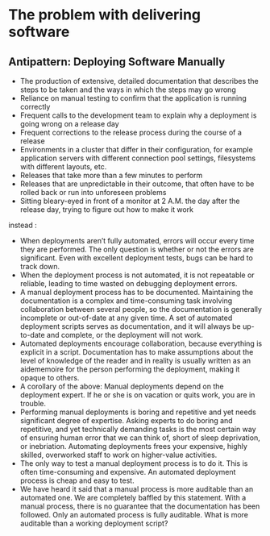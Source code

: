 # The problem with delivering software

## Antipattern: Deploying Software Manually

- The production of extensive, detailed documentation that describes the
steps to be taken and the ways in which the steps may go wrong
- Reliance on manual testing to confirm that the application is running
correctly
- Frequent calls to the development team to explain why a deployment is
going wrong on a release day
- Frequent corrections to the release process during the course of a release
- Environments in a cluster that differ in their configuration, for example
application servers with different connection pool settings, filesystems with
different layouts, etc.
- Releases that take more than a few minutes to perform
- Releases that are unpredictable in their outcome, that often have to be
rolled back or run into unforeseen problems
- Sitting bleary-eyed in front of a monitor at 2 A.M. the day after the release
day, trying to figure out how to make it work

instead : 


- When deployments aren’t fully automated, errors will occur every time they
are performed. The only question is whether or not the errors are significant.
Even with excellent deployment tests, bugs can be hard to track down.
- When the deployment process is not automated, it is not repeatable or
reliable, leading to time wasted on debugging deployment errors.
- A manual deployment process has to be documented. Maintaining the
documentation is a complex and time-consuming task involving collaboration between several people, so the documentation is generally incomplete
or out-of-date at any given time. A set of automated deployment scripts
serves as documentation, and it will always be up-to-date and complete,
or the deployment will not work.
- Automated deployments encourage collaboration, because everything is
explicit in a script. Documentation has to make assumptions about the
level of knowledge of the reader and in reality is usually written as an aidememoire for the person performing the deployment, making it opaque to
others.
- A corollary of the above: Manual deployments depend on the deployment
expert. If he or she is on vacation or quits work, you are in trouble.
- Performing manual deployments is boring and repetitive and yet needs
significant degree of expertise. Asking experts to do boring and repetitive,
and yet technically demanding tasks is the most certain way of ensuring
human error that we can think of, short of sleep deprivation, or inebriation.
Automating deployments frees your expensive, highly skilled, overworked
staff to work on higher-value activities.
- The only way to test a manual deployment process is to do it. This is often
time-consuming and expensive. An automated deployment process is cheap
and easy to test.
- We have heard it said that a manual process is more auditable than an
automated one. We are completely baffled by this statement. With a manual
process, there is no guarantee that the documentation has been followed.
Only an automated process is fully auditable. What is more auditable than
a working deployment script?